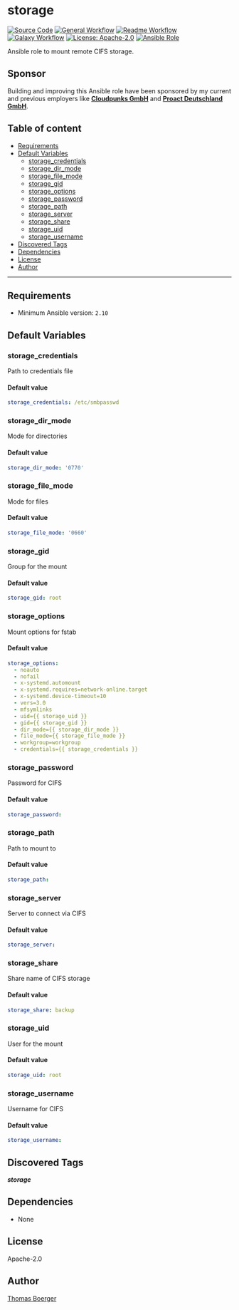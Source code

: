 # storage

[![Source Code](https://img.shields.io/badge/github-source%20code-blue?logo=github&amp;logoColor=white)](https://github.com/rolehippie/storage)
[![General Workflow](https://github.com/rolehippie/storage/actions/workflows/general.yml/badge.svg)](https://github.com/rolehippie/storage/actions/workflows/general.yml)
[![Readme Workflow](https://github.com/rolehippie/storage/actions/workflows/docs.yml/badge.svg)](https://github.com/rolehippie/storage/actions/workflows/docs.yml)
[![Galaxy Workflow](https://github.com/rolehippie/storage/actions/workflows/galaxy.yml/badge.svg)](https://github.com/rolehippie/storage/actions/workflows/galaxy.yml)
[![License: Apache-2.0](https://img.shields.io/github/license/rolehippie/storage)](https://github.com/rolehippie/storage/blob/master/LICENSE)
[![Ansible Role](https://img.shields.io/badge/role-rolehippie.storage-blue)](https://galaxy.ansible.com/rolehippie/storage)

Ansible role to mount remote CIFS storage.

## Sponsor

Building and improving this Ansible role have been sponsored by my current and previous employers like **[Cloudpunks GmbH](https://cloudpunks.de)** and **[Proact Deutschland GmbH](https://www.proact.eu)**.

## Table of content

- [Requirements](#requirements)
- [Default Variables](#default-variables)
  - [storage_credentials](#storage_credentials)
  - [storage_dir_mode](#storage_dir_mode)
  - [storage_file_mode](#storage_file_mode)
  - [storage_gid](#storage_gid)
  - [storage_options](#storage_options)
  - [storage_password](#storage_password)
  - [storage_path](#storage_path)
  - [storage_server](#storage_server)
  - [storage_share](#storage_share)
  - [storage_uid](#storage_uid)
  - [storage_username](#storage_username)
- [Discovered Tags](#discovered-tags)
- [Dependencies](#dependencies)
- [License](#license)
- [Author](#author)

---

## Requirements

- Minimum Ansible version: `2.10`


## Default Variables

### storage_credentials

Path to credentials file

#### Default value

```YAML
storage_credentials: /etc/smbpasswd
```

### storage_dir_mode

Mode for directories

#### Default value

```YAML
storage_dir_mode: '0770'
```

### storage_file_mode

Mode for files

#### Default value

```YAML
storage_file_mode: '0660'
```

### storage_gid

Group for the mount

#### Default value

```YAML
storage_gid: root
```

### storage_options

Mount options for fstab

#### Default value

```YAML
storage_options:
  - noauto
  - nofail
  - x-systemd.automount
  - x-systemd.requires=network-online.target
  - x-systemd.device-timeout=10
  - vers=3.0
  - mfsymlinks
  - uid={{ storage_uid }}
  - gid={{ storage_gid }}
  - dir_mode={{ storage_dir_mode }}
  - file_mode={{ storage_file_mode }}
  - workgroup=workgroup
  - credentials={{ storage_credentials }}
```

### storage_password

Password for CIFS

#### Default value

```YAML
storage_password:
```

### storage_path

Path to mount to

#### Default value

```YAML
storage_path:
```

### storage_server

Server to connect via CIFS

#### Default value

```YAML
storage_server:
```

### storage_share

Share name of CIFS storage

#### Default value

```YAML
storage_share: backup
```

### storage_uid

User for the mount

#### Default value

```YAML
storage_uid: root
```

### storage_username

Username for CIFS

#### Default value

```YAML
storage_username:
```

## Discovered Tags

**_storage_**


## Dependencies

- None

## License

Apache-2.0

## Author

[Thomas Boerger](https://github.com/tboerger)
